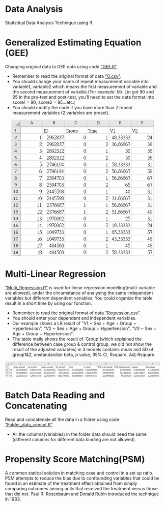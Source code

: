 # Data Analysis
Statistical Data Analysis Technique using R

# Generalized Estimating Equation (GEE)
Changing original data to GEE data using code ["GEE.R"](https://github.com/xup6YJ/Data-Analysis/blob/main/Code/GEE.R).
- Remember to read the original format of data ["O.csv"](https://github.com/xup6YJ/Data-Analysis/blob/main/Example%20Data/O.csv).
- You should change your name of repeat measurement variable into variable1, variable2 which means the first measurement of variable and the second measurement of variable.(For example: Mr. Lin got 90 and 95 in the pre-test and post-test, you'll need to set the data format into score1 = 90, score2 = 95...etc.)
- You should modify the code if you have more than 2 repeat measurement variables (2 variables are preset).

<p align="center">
  <img src="Example Picture/GEE.jpg">
</p>

# Multi-Linear Regression
["Multi_Regression.R"](https://github.com/xup6YJ/Data-Analysis/blob/main/Code/Multi_Regression.R) is used for linear regression modeling(multi-variable are allowed), under the circumstance of analysing the same independent variables but different dependent variables. You could organize the table result in a short time by using our function.
- Remember to read the original format of data ["Regression.csv"](https://github.com/xup6YJ/Data-Analysis/blob/main/Example%20Data/Regression.csv).
- You should enter your dependent and independent variables.
- Our example shows a LR result of "V1 ~ Sex + Age + Group + Hypertension", "V2 ~ Sex + Age + Group + Hypertension", "V3 ~ Sex + Age + Group + Hypertension".
- The table maily shows the result of 'Group'(which explained the difference between case group & control group, we did not show the result of the adjusted variables) in 3 models  contains mean and SD of group1&2, unstandardize beta, p value, 95% CI, Rsquare, Adj-Rsquare.

<p align="center">
  <img src="Example Picture/Multi-Regression.jpg">
</p>

# Batch Data Reading and Concatenating
Read and concatenate all the data in a folder using code ["Folder_data_concat.R"](https://github.com/xup6YJ/Data-Analysis/blob/main/Code/Folder_data_concat.R).
- All the columns(variables) in the folder data should need the same (different columns for different data binding are not allowed).

# Propensity Score Matching(PSM)
A common statical solution in matching case and control in a set up ratio. PSM attempts to reduce the bias due to confounding variables that could be found in an estimate of the treatment effect obtained from simply comparing outcomes among units that received the treatment versus those that did not. Paul R. Rosenbaum and Donald Rubin introduced the technique in 1983.
